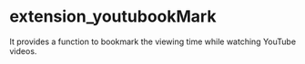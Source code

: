 # extension_youtubookMark
 It provides a function to bookmark the viewing time while watching YouTube videos.
